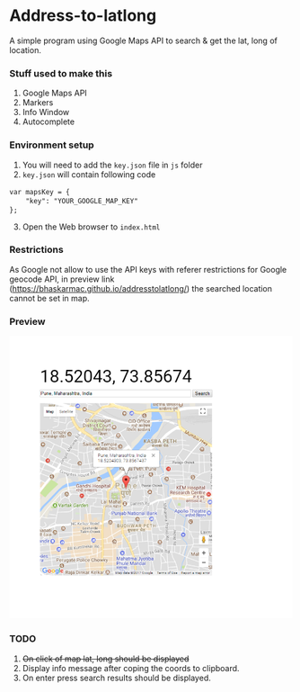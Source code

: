 # Address-to-latlong


A simple program using Google Maps API to search & get the lat, long of location.



### Stuff used to make this


1. Google Maps API
2. Markers
3. Info Window
4. Autocomplete


### Environment setup

1. You will need to add the `key.json` file in `js` folder
2. `key.json` will contain following code

```
var mapsKey = {
	"key": "YOUR_GOOGLE_MAP_KEY"
};
```
3. Open the Web browser to `index.html`

### Restrictions

As Google not allow to use the API keys with referer restrictions for Google geocode API, in preview link (https://bhaskarmac.github.io/addresstolatlong/) the searched location cannot be set in map.

### Preview 

![Address-to-latlong Preview](img/preview.PNG)


### TODO


1. ~~On click of map lat, long should be displayed~~
2. Display info message after coping the coords to clipboard.
3. On enter press search results should be displayed.

